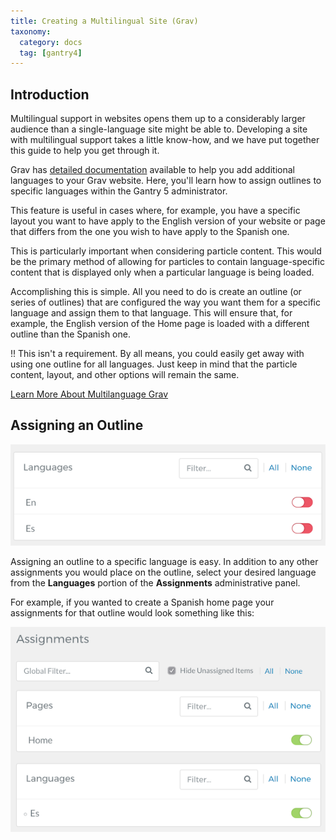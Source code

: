 ```yaml
---
title: Creating a Multilingual Site (Grav)
taxonomy:
  category: docs
  tag: [gantry4]
---
```


## Introduction

Multilingual support in websites opens them up to a considerably larger audience than a single-language site might be able to. Developing a site with multilingual support takes a little know-how, and we have put together this guide to help you get through it.

Grav has [detailed documentation](https://learn.getgrav.org/content/multi-language#multi-language-basics) available to help you add additional languages to your Grav website. Here, you'll learn how to assign outlines to specific languages within the Gantry 5 administrator.

This feature is useful in cases where, for example, you have a specific layout you want to have apply to the English version of your website or page that differs from the one you wish to have apply to the Spanish one.

This is particularly important when considering particle content. This would be the primary method of allowing for particles to contain language-specific content that is displayed only when a particular language is being loaded.

Accomplishing this is simple. All you need to do is create an outline (or series of outlines) that are configured the way you want them for a specific language and assign them to that language. This will ensure that, for example, the English version of the Home page is loaded with a different outline than the Spanish one.

!! This isn't a requirement. By all means, you could easily get away with using one outline for all languages. Just keep in mind that the particle content, layout, and other options will remain the same.

<a href="https://learn.getgrav.org/content/multi-language#multi-language-basics" class="button"><i class="fa fa-fw fa-graduation-cap"></i> Learn More About Multilanguage Grav</a>

## Assigning an Outline

![](multi_grav_1.png?classes=shadow,border)

Assigning an outline to a specific language is easy. In addition to any other assignments you would place on the outline, select your desired language from the **Languages** portion of the **Assignments** administrative panel.

For example, if you wanted to create a Spanish home page your assignments for that outline would look something like this:

![](multi_grav_2.png?classes=shadow,border)

